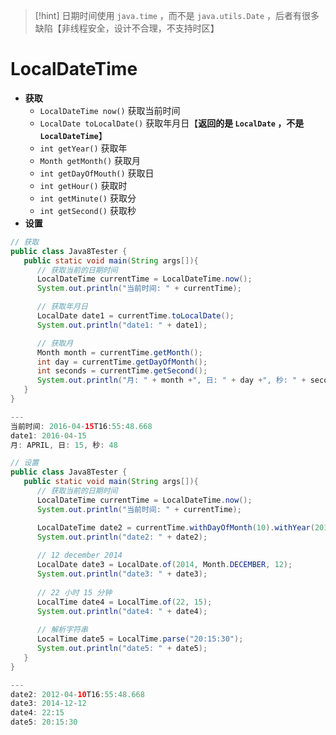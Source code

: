 >[!hint] 日期时间使用 `java.time` ，而不是 `java.utils.Date` ，后者有很多缺陷【非线程安全，设计不合理，不支持时区】

# LocalDateTime
- **获取**
	- `LocalDateTime now()` 获取当前时间
	- `LocalDate toLocalDate()` 获取年月日【**返回的是 `LocalDate` ，不是 `LocalDateTime`**】
	- `int getYear()` 获取年
	- `Month getMonth()` 获取月
	- `int getDayOfMouth()` 获取日
	- `int getHour()` 获取时
	- `int getMinute()` 获取分
	- `int getSecond()` 获取秒
- **设置**


```java
// 获取
public class Java8Tester {
   public static void main(String args[]){
      // 获取当前的日期时间
      LocalDateTime currentTime = LocalDateTime.now();
      System.out.println("当前时间: " + currentTime);

      // 获取年月日
      LocalDate date1 = currentTime.toLocalDate();
      System.out.println("date1: " + date1);

      // 获取月
      Month month = currentTime.getMonth();
      int day = currentTime.getDayOfMonth();
      int seconds = currentTime.getSecond();
      System.out.println("月: " + month +", 日: " + day +", 秒: " + seconds);
   }
}

---
当前时间: 2016-04-15T16:55:48.668
date1: 2016-04-15
月: APRIL, 日: 15, 秒: 48
```

```java
// 设置
public class Java8Tester {
   public static void main(String args[]){
      // 获取当前的日期时间
      LocalDateTime currentTime = LocalDateTime.now();
      System.out.println("当前时间: " + currentTime);

      LocalDateTime date2 = currentTime.withDayOfMonth(10).withYear(2012);
      System.out.println("date2: " + date2);
        
      // 12 december 2014
      LocalDate date3 = LocalDate.of(2014, Month.DECEMBER, 12);
      System.out.println("date3: " + date3);
        
      // 22 小时 15 分钟
      LocalTime date4 = LocalTime.of(22, 15);
      System.out.println("date4: " + date4);
        
      // 解析字符串
      LocalTime date5 = LocalTime.parse("20:15:30");
      System.out.println("date5: " + date5);
   }
}

---
date2: 2012-04-10T16:55:48.668
date3: 2014-12-12
date4: 22:15
date5: 20:15:30
```

















